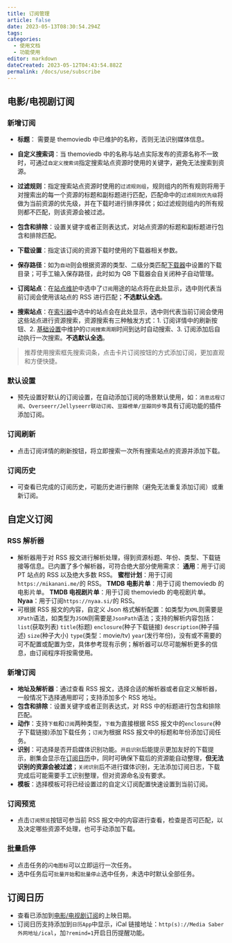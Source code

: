 ```yaml
---
title: 订阅管理
article: false
date: 2023-05-13T08:30:54.294Z
tags:
categories: 
  - 使用文档
  - 功能使用
editor: markdown
dateCreated: 2023-05-12T04:43:54.882Z
permalink: /docs/use/subscribe
---
```


## 电影/电视剧订阅

### 新增订阅

- **标题**： 需要是 themoviedb 中已维护的名称，否则无法识别媒体信息。
- **自定义搜索词**：当 themoviedb 中的名称与站点实际发布的资源名称不一致时，可通过`自定义搜索词`指定搜索站点资源时使用的关键字，避免无法搜索到资源。
- **过滤规则**：指定搜索站点资源时使用的`过滤规则组`，规则组内的所有规则将用于对搜索出的每一个资源的标题和副标题进行匹配，匹配命中的`过滤规则优先级`将做为当前资源的优先级，并在下载时进行排序择优；如过滤规则组内的所有规则都不匹配，则该资源会被过滤。
- **包含和排除**：设置关键字或者正则表达式，对站点资源的标题和副标题进行包含和排除匹配。
- **下载设置**：指定该订阅的资源下载时使用的下载器相关参数。
- **保存路径**：如为`自动`则会根据资源的类型、二级分类匹配[下载器](/docs/setting/downloader/)中设置的下载目录；可手工输入保存路径，此时如为 QB 下载器会自关闭种子自动管理。

- **订阅站点**：在[站点维护](/docs/use/site/#站点维护)中选中了`订阅`用途的站点将在此处显示，选中则代表当前订阅会使用该站点的 RSS 进行匹配；**不选默认全选**。
- **搜索站点**：在[索引器](/docs/setting/indexer/)中选中的站点会在此处显示，选中则代表当前订阅会使用这些站点进行资源搜索，资源搜索有三种触发方式：1. 订阅详情中的刷新按钮、2. [基础设置](/docs/setting/base/#服务)中维护的`订阅搜索周期`时间到达时自动搜索、3. 订阅添加后自动执行一次搜索。**不选默认全选**。

> 推荐使用搜索框先搜索词条，点击卡片订阅按钮的方式添加订阅，更加直观和方便快捷。

### 默认设置

- 预先设置好默认的订阅设置，在自动添加订阅的场景默认使用，如：`消息远程订阅`、`Overseerr/Jellyseerr联动订阅`、`豆瓣榜单/豆瓣同步等`具有订阅功能的插件添加订阅。

### 订阅刷新

- 点击订阅详情的刷新按钮，将立即搜索一次所有搜索站点的资源并添加下载。

### 订阅历史

- 可查看已完成的订阅历史，可能历史进行删除（避免无法重复添加订阅）或重新订阅。

## 自定义订阅

### RSS 解析器

- 解析器用于对 RSS 报文进行解析处理，得到资源标题、年份、类型、下载链接等信息。已内置了多个解析器，可符合绝大部分使用需求：
  **通用**：用于订阅 PT 站点的 RSS 以及绝大多数 RSS。
  **蜜柑计划**：用于订阅`https://mikanani.me/`的 RSS。
  **TMDB 电影片单**：用于订阅 themoviedb 的电影片单。
  **TMDB 电视剧片单**：用于订阅 themoviedb 的电视剧片单。
  **Nyaa**：用于订阅`https://nyaa.si/`的 RSS。
- 可根据 RSS 报文的内容，自定义 Json 格式解析配置：如类型为`XML`则需要是`XPath`语法，如类型为`JSON`则需要是`JsonPath`语法；支持的解析内容包括：`list`(获取列表) `title`(标题) `enclosure`(种子下载链接) `description`(种子描述) `size`(种子大小) `type`(类型：movie/tv) `year`(发行年份)，没有或不需要的可不配置或配置为空，具体参考现有示例；解析器可以尽可能解析更多的信息，由订阅程序将按需使用。

### 新增订阅

- **地址及解析器**：通过查看 RSS 报文，选择合适的解析器或者自定义解析器，一般情况下选择通用即可；支持添加多个 RSS 地址。
- **包含和排除**：设置关键字或者正则表达式，对 RSS 中的标题进行包含和排除匹配。
- **动作**：支持`下载`和`订阅`两种类型，`下载`为直接根据 RSS 报文中的`enclosure`(种子下载链接)添加下载任务；`订阅`为根据 RSS 报文中的标题和年份添加订阅任务。
- **识别**：可选择是否开启媒体识别功能。`开启识别`后能提示更加友好的下载提示，剧集会显示在[订阅日历](/docs/use/subscribe/#订阅日历)中，同时可确保下载后的资源能自动整理，**但无法识别的资源会被过滤**；`关闭识别`后不进行媒体识别，无法添加订阅日志，下载完成后可能需要手工识别整理，但对资源命名没有要求。
- **模板**：选择模板可将已经设置过的自定义订阅配置快速设置到当前订阅。

### 订阅预览

- 点击`订阅预览`按钮可参当前 RSS 报文中的内容进行查看，检查是否可匹配，以及决定哪些资源不处理，也可手动添加下载。

### 批量启停

- 点击任务的`闪电图标`可以立即运行一次任务。
- 选中任务后可`批量开始`和`批量停止`选中任务，未选中时默认全部任务。

## 订阅日历

- 查看已添加到[电影/电视剧订阅](/docs/use/subscribe/#电影/电视剧订阅)的上映日期。
- 订阅日历支持添加到`日历App`中显示，iCal 链接地址：`http(s)://Media Saber外网地址/ical`，加`?remind=1`开启日历提醒功能。
